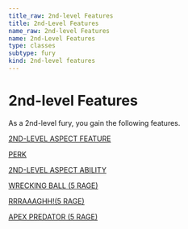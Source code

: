 ```yaml
---
title_raw: 2nd-level Features
title: 2nd-Level Features
name_raw: 2nd-level Features
name: 2nd-Level Features
type: classes
subtype: fury
kind: 2nd-level features
---
```


# 2nd-level Features

As a 2nd-level fury, you gain the following features.

[2ND-LEVEL ASPECT FEATURE](./2nd-Level%20Aspect%20Feature/2nd-Level%20Aspect%20Feature.md)

[PERK](./Perk.md)

[2ND-LEVEL ASPECT ABILITY](./2nd-Level%20Aspect%20Ability/2nd-Level%20Aspect%20Ability.md)

[WRECKING BALL (5 RAGE)](./Wrecking%20Ball/Wrecking%20Ball.md)

[RRRAAAGHH!(5 RAGE)](<./RRRAAAGHH(5%20RAGE)/RRRAAAGHH(5%20RAGE).md>)

[APEX PREDATOR (5 RAGE)](./Apex%20Predator.md)
